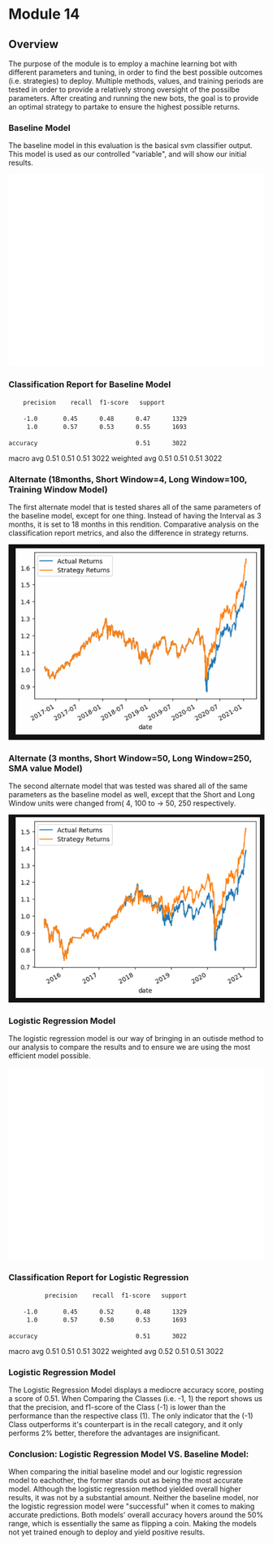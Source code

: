 # Module 14 

## Overview

The purpose of the module is to employ a machine learning bot with different parameters and tuning, in order to find the best possible outcomes (i.e. strategies) to deploy. Multiple methods, values, and training periods are tested in order to provide a relatively strong oversight of the possilbe parameters. After creating and running the new bots, the goal is to provide an optimal strategy to partake to ensure the highest possible returns.

### Baseline Model

The baseline model in this evaluation is the basical svm classifier output. This model is used as our controlled "variable", and will show our initial results.

![image](sma5.png)



### Classification Report for Baseline Model

        precision    recall  f1-score   support

        -1.0       0.45      0.48      0.47      1329
         1.0       0.57      0.53      0.55      1693

    accuracy                           0.51      3022
   macro avg       0.51      0.51      0.51      3022
weighted avg       0.51      0.51      0.51      3022


### Alternate (18months, Short Window=4, Long Window=100, Training Window Model)

The first alternate model that is tested shares all of the same parameters of the baseline model, except for one thing. Instead of having the Interval as 3 months, it is set to 18 months in this rendition. Comparative analysis on the classification report metrics, and also the difference in strategy returns.

![image](18mo.png)

### Alternate (3 months, Short Window=50, Long Window=250, SMA value Model)

The second alternate model that was tested was shared all of the same parameters as the baseline model as well, except that the Short and Long Window units were changed from( 4, 100 to -> 50, 250 respectively.

![image](sma.png)

### Logistic Regression Model 

The logistic regression model is our way of bringing in an outisde method to our analysis to compare the results and to ensure we are using the most efficient model possible.

![image](actual_v_strat_returns_logreg.png)


### Classification Report for Logistic Regression

              precision    recall  f1-score   support

        -1.0       0.45      0.52      0.48      1329
         1.0       0.57      0.50      0.53      1693

    accuracy                           0.51      3022
   macro avg       0.51      0.51      0.51      3022
weighted avg       0.52      0.51      0.51      3022

### Logistic Regression Model 

The Logistic Regression Model displays a mediocre accuracy score, posting a score of 0.51. When Comparing the Classes (i.e. -1, 1) the report shows us that the precision, and f1-score of the Class (-1) is lower than the performance than the respective class (1). The only indicator that the (-1) Class outperforms it's counterpart is in the recall category, and it only performs 2% better, therefore the advantages are insignificant.

### Conclusion: Logistic Regression Model VS. Baseline Model:

When comparing the initial baseline model and our logistic regression model to eachother, the former stands out as being the most accurate model. Although the logistic regression method yielded overall higher results, it was not by a substantial amount. Neither the baseline model, nor the logistic regression model were "successful" when it comes to making accurate predictions. Both models' overall accuracy hovers around the 50% range, which is essentially the same as flipping a coin. Making the models not yet trained enough to deploy and yield positive results.


